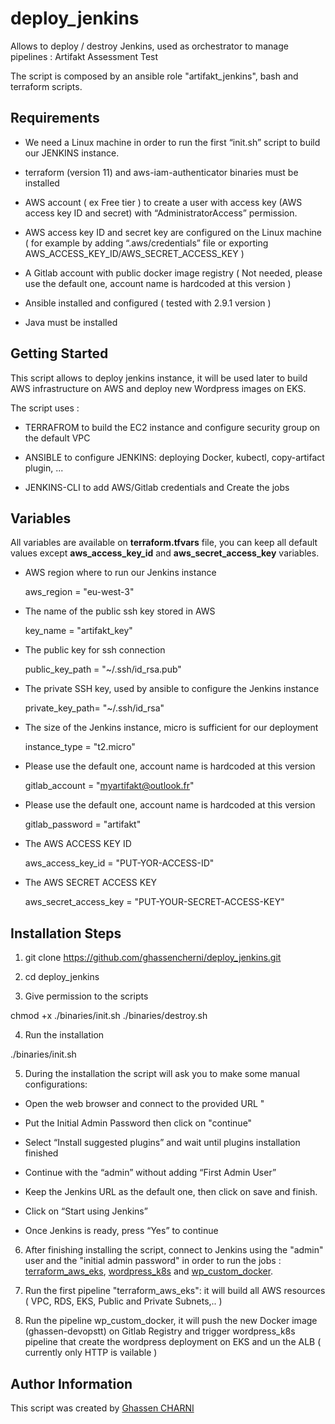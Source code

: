 # deploy_jenkins
Allows to deploy / destroy Jenkins, used as orchestrator to manage pipelines : Artifakt Assessment Test

The script is composed by an ansible role "artifakt_jenkins", bash and terraform scripts.


## Requirements

- We need a Linux machine in order to run the first “init.sh” script to build our JENKINS instance.

- terraform (version 11) and aws-iam-authenticator binaries must be installed

- AWS account ( ex Free tier ) to create a user with access key (AWS access key ID and secret) with “AdministratorAccess” permission.

- AWS access key ID and secret key are configured on the Linux machine ( for example by adding “.aws/credentials” file or exporting AWS_ACCESS_KEY_ID/AWS_SECRET_ACCESS_KEY )

- A Gitlab account with public docker image registry ( Not needed, please use the default one, account name is hardcoded at this version ) 

- Ansible installed and configured ( tested with 2.9.1 version ) 

- Java must be installed 



## Getting Started

This script allows to deploy jenkins instance, it will be used later to build AWS infrastructure on AWS and deploy new Wordpress images on EKS.

The script uses :

- TERRAFROM to build the EC2 instance and configure security group on the default VPC

- ANSIBLE to configure JENKINS: deploying Docker, kubectl, copy-artifact plugin, ...

- JENKINS-CLI to add AWS/Gitlab credentials and Create the jobs 


## Variables

All variables are available on **terraform.tfvars** file, you can keep all default values except **aws_access_key_id** and **aws_secret_access_key** variables.

- AWS region where to run our Jenkins instance

   aws_region = "eu-west-3"


- The name of the public ssh key stored in AWS
    
   key_name = "artifakt_key"


- The public key for ssh connection 

   public_key_path = "~/.ssh/id_rsa.pub"


- The private SSH key, used by ansible to configure the Jenkins instance

   private_key_path= "~/.ssh/id_rsa"


- The size of the Jenkins instance, micro is sufficient for our deployment
   
   instance_type = "t2.micro"


- Please use the default one, account name is hardcoded at this version 

   gitlab_account = "myartifakt@outlook.fr"


- Please use the default one, account name is hardcoded at this version

   gitlab_password = "artifakt"


- The AWS ACCESS KEY ID

   aws_access_key_id = "PUT-YOR-ACCESS-ID"


- The AWS SECRET ACCESS KEY

   aws_secret_access_key = "PUT-YOUR-SECRET-ACCESS-KEY"


## Installation Steps 

1. git clone  https://github.com/ghassencherni/deploy_jenkins.git

2. cd deploy_jenkins

3. Give permission to the scripts 

chmod +x ./binaries/init.sh ./binaries/destroy.sh


4. Run the installation 

./binaries/init.sh 


5. During the installation the script will ask you to make some manual configurations: 

  - Open the web browser and connect to the provided URL                                                                                                        "
  - Put the Initial Admin Password then click on "continue"                            

  - Select “Install suggested plugins” and wait until plugins installation finished  

  - Continue with the “admin” without adding “First Admin User”       

  - Keep the Jenkins URL as the default one, then click on save and finish.    
                                                                                      
  - Click on “Start using Jenkins”                                   
                                                          
  - Once Jenkins is ready, press “Yes” to continue    



6. After finishing installing the script, connect to Jenkins using the "admin" user and the "initial admin password" in order to run the jobs : [terraform_aws_eks](https://github.com/ghassencherni/terraform_aws_eks), [wordpress_k8s](https://github.com/ghassencherni/wordpress_k8s) and [wp_custom_docker](https://github.com/ghassencherni/wp_custom_docker).

7. Run the first pipeline "terraform_aws_eks": it will build all AWS resources ( VPC, RDS, EKS, Public and Private Subnets,.. )

8. Run the pipeline wp_custom_docker, it will push the new Docker image (ghassen-devopstt) on Gitlab Registry and trigger wordpress_k8s pipeline that create the wordpress deployment on EKS and un the ALB ( currently only HTTP is vailable )


## Author Information

This script  was created by [Ghassen CHARNI](https://github.com/ghassencherni/)


